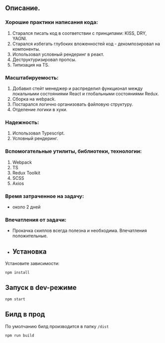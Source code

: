## Описание.
### Хорошие практики написания кода:
1. Старался писать код в соответствии с принципами: KISS, DRY, YAGNI.
2. Старался избегать глубоких вложенностей код - декомпозировал на компоненты.
3. Использовал условный рендеринг в реакт.
4. Деструктуризировал пропсы.
5. Типизация на TS.
### Масштабируемость:
1. Добавил стейт менеджер и распределил функционал между локальными состояниями React и глобальными состояниями Redux.
2. Сборка на webpack.
3. Постарался логично организовать файловую структуру.
4. Отделение логики в хуки.
### Надежность:
1. Использовал Typescript.
2. Условный рендеринг.
### Вспомогательные утилиты, библиотеки, технологии:
1. Webpack
2. TS
3. Redux Toolkit
4. SCSS
5. Axios
### Время затраченное на задачу:
* около 2 дней
### Впечатления от задачи:
* Прокачка скиллов всегда полезна и необходима. Впечатления положительные.

* ## Установка
Установите зависимости:
```
npm install
```
## Запуск в dev-режиме
```
npm start
```
## Билд в прод
По умолчанию билд производится в папку `/dist`
```
npm run build
```
